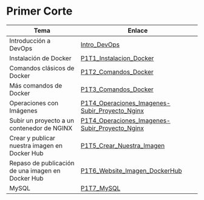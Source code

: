 # Primer Corte

| Tema                                          | Enlace                                                                                                     |
| --------------------------------------------- | ---------------------------------------------------------------------------------------------------------- |
| Introducción a DevOps                         | [Intro_DevOps](./Intro_DevOps/README.md)                                                                   |
| Instalación de Docker                         | [P1T1_Instalacion_Docker](P1T1_Instalacion_Docker/README.md)                                               |
| Comandos clásicos de Docker                   | [P1T2_Comandos_Docker](P1T2_Comandos_Docker/README.md)                                                     |
| Más comandos de Docker                        | [P1T3_Comandos_Docker](P1T3_Comandos_Docker_2/README.md)                                                   |
| Operaciones con Imágenes                      | [P1T4_Operaciones_Imagenes-Subir_Proyecto_Nginx](P1T4_Operaciones_Imagenes-Subir_Proyecto_NGINX/README.md) |
| Subir un proyecto a un contenedor de NGINX    | [P1T4_Operaciones_Imagenes-Subir_Proyecto_Nginx](P1T4_Operaciones_Imagenes-Subir_Proyecto_NGINX/README.md) |
| Crear y publicar nuestra imagen en Docker Hub | [P1T5_Crear_Nuestra_Imagen](P1T5_Crear_Nuestra_Imagen/README.md)                                           |
| Repaso de publicación de una imagen en Docker Hub | [P1T6_Website_Imagen_DockerHub](P1T6_Website_Imagen_DockerHub/README.md) |
| MySQL | [P1T7_MySQL](P1T7_MySQL/README.md) |
